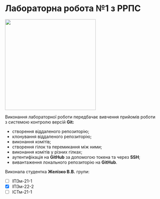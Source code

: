 # Лабораторна робота №1 з РРПС

<image src = "https://media.ztu.edu.ua/wp-content/uploads/2020/02/Group-6-1-1536x465.png" width="300">

Виконання лабораторної роботи передбачає вивчення прийомів роботи з системою контролю версій **Git:**

- створення віддаленого репозиторію;
- клонування віддаленого репозиторію;
- виконання комітів;
- створення гілок та перемикання між ними;
- виконання комітів у різних гілках;
- аутентифікація на **GitHub** за допомогою токена та через **SSH**;
- вивантаження локального репозиторію на **GitHub**.

Виконала студентка **Желізко В.В.** групи:

- [ ] ІПЗм-21-1
- [x] ІПЗм-22-2
- [ ] ІСТм-21-1
